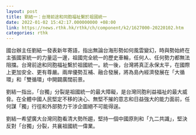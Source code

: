 ```yaml
---
layout: post
title: 劉結一：台灣前途和同胞福祉繫於祖國統一
date: 2022-01-02 15:42:17.000000000 +08:00
link: https://news.rthk.hk/rthk/ch/component/k2/1627000-20220102.htm
categories: rthk
---
```


國台辦主任劉結一發表新年寄語，指出無論台海形勢如何風雲變幻，時與勢始終在主張國家統一的力量這一邊，祖國完全統一的歷史車輪，任何人、任何勢力都無法阻擋。台灣前途和同胞福祉繫於祖國統一。統一後，台灣將真正永保太平，在國際上更加安全、更有尊嚴。兩岸優勢互補、融合發展，將為島內經濟發展在「大循環」和「雙循環」中開闢廣闊前景。

劉結一指出，「台獨」分裂是祖國統一的最大障礙，是台灣同胞利益福祉的最大威脅。在全體中國人民堅定不移的決心、無堅不摧的意志和日益強大的能力面前，任何謀「獨」行徑和外部勢力干涉企圖絕不可能得逞。

劉結一希望廣大台灣同胞看清大勢所趨，堅持一個中國原則和「九二共識」，堅決反對「台獨」分裂，共襄祖國統一偉業。
